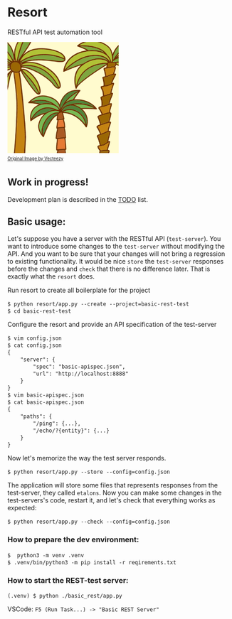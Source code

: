 # Resort
RESTful API test automation tool

<img src="data/icons/resort_edit.png" alt="Resort Logo" width="250">
<br/><sub><sup><a href="https://www.vecteezy.com/vector-art/146821-palm-tree-collection-vectors">Original Image by Vecteezy</a></sup></sub>

## Work in progress!
Development plan is described in the [TODO](TODO.md) list.

## Basic usage:
Let's suppose you have a server with the RESTful API (`test-server`). You want to introduce some changes to the `test-server` without modifying the API. And you want to be sure that your changes will not bring a regression to existing functionality. It would be nice `store` the `test-server` responses before the changes and `check` that there is no difference later. That is exactly what the `resort` does.

Run resort to create all boilerplate for the project
```
$ python resort/app.py --create --project=basic-rest-test
$ cd basic-rest-test
```
Configure the resort and provide an API specification of the test-server
```
$ vim config.json
$ cat config.json
{
    "server": {
        "spec": "basic-apispec.json",
        "url": "http://localhost:8888"
    }
}
$ vim basic-apispec.json
$ cat basic-apispec.json
{
    "paths": {
        "/ping": {...},
        "/echo/?{entity}": {...}
    }
}
```
Now let's memorize the way the test server responds.
```
$ python resort/app.py --store --config=config.json
```
The application will store some files that represents responses from the test-server, they called `etalons`.
Now you can make some changes in the test-servers's code, restart it, and let's check that everything works as expected:
```
$ python resort/app.py --check --config=config.json
```

### How to prepare the dev environment:
```
$  python3 -m venv .venv
$ .venv/bin/python3 -m pip install -r reqirements.txt
```

### How to start the REST-test server:
```
(.venv) $ python ./basic_rest/app.py
```

VSCode: `F5 (Run Task...) -> "Basic REST Server"`


